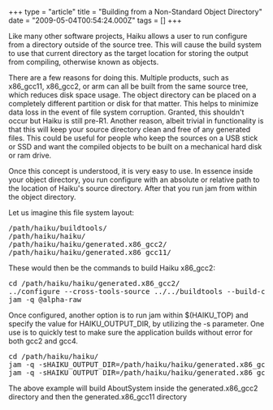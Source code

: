 +++
type = "article"
title = "Building from a Non-Standard Object Directory"
date = "2009-05-04T00:54:24.000Z"
tags = []
+++

<p>Like many other software projects, Haiku allows a user to run configure from a directory outside of the source tree. This will cause the build system to use that current directory as the target location for storing the output from compiling, otherwise known as objects.</p>

<p>There are a few reasons for doing this. Multiple products, such as x86_gcc11, x86_gcc2, or arm can all be built from the same source tree, which reduces disk space usage. The object directory can be placed on a completely different partition or disk for that matter. This helps to minimize data loss in the event of file system corruption. Granted, this shouldn't occur but Haiku is still pre-R1. Another reason, albeit trivial in functionality is that this will keep your source directory clean and free of any generated files. This could be useful for people who keep the sources on a USB stick or SSD and want the compiled objects to be built on a mechanical hard disk or ram drive.</p> 

<p>Once this concept is understood, it is very easy to use. In essence inside your object directory, you run configure with an absolute or relative path to the location of Haiku's source directory.  After that you run jam from within the object directory.</p>

<p>Let us imagine this file system layout:</p>

<pre>
/path/haiku/buildtools/
/path/haiku/haiku/
/path/haiku/haiku/generated.x86_gcc2/
/path/haiku/haiku/generated.x86_gcc11/
</pre>

<p>These would then be the commands to build Haiku x86_gcc2:</p>

<pre class="terminal">
cd /path/haiku/haiku/generated.x86_gcc2/
../configure --cross-tools-source ../../buildtools --build-cross-tools x86_gcc2
jam -q @alpha-raw
</pre>

<p>Once configured, another option is to run jam within $(HAIKU_TOP) and specify the value for HAIKU_OUTPUT_DIR, by utilizing the -s parameter. One use is to quickly test to make sure the application builds without error for both gcc2 and gcc4.</p>

<pre class="terminal">
cd /path/haiku/haiku/
jam -q -sHAIKU_OUTPUT_DIR=/path/haiku/haiku/generated.x86_gcc2 AboutSystem
jam -q -sHAIKU_OUTPUT_DIR=/path/haiku/haiku/generated.x86_gcc11 AboutSystem
</pre>

<p>The above example will build AboutSystem inside the generated.x86_gcc2 directory and then the generated.x86_gcc11 directory</p>
